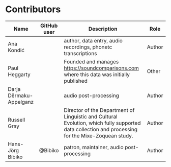 # Contributors

Name               | GitHub user     | Description                          | Role
---                | ---             | ---                                  | ---
Ana Kondić |  | author, data entry, audio recordings, phonetc transcriptions | Author
Paul Heggarty |  | Founded and manages https://soundcomparisons.com where this data was initially published | Other
Darja Dërmaku-Appelganz |  | audio post-processing | Author
Russell Gray |  | Director of the Department of Linguistic and Cultural Evolution, which fully supported data collection and processing for the Mixe-Zoquean study. | Author
Hans-Jörg Bibiko | @Bibiko | patron, maintainer, audio post-processing | Author
